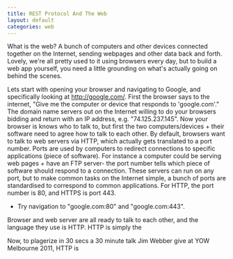 ```yaml
---
title: REST Protocol And The Web
layout: default
categories: web
---
```

  
What is the web? A bunch of computers and other devices connected together on the Internet, sending webpages and other data back and forth. Lovely, we're all pretty used to it using browsers every day, but to build a web app yourself, you need a little grounding on what's actually going on behind the scenes.

Lets start with opening your browser and navigating to Google, and specifically looking at http://google.com/. First the browser says to the internet, "Give me the computer or device that responds to 'google.com'."  The domain name servers out on the Internet willing to do your browsers bidding and return with an IP address, e.g. "74.125.237.145". Now your browser is knows who to talk to, but first the two computers/devices + their software need to agree how to talk to each other.  By default, browsers want to talk to web servers via HTTP, which actually gets translated to a port number. Ports are used by computers to redirect connections to specific applications (piece of software). For instance a computer could be serving web pages + have an FTP server- the port number tells which piece of software should respond to a connection. These servers can run on any port, but to make common tasks on the Internet simple, a bunch of ports are standardised to correspond to common applications. For HTTP, the port number is 80, and HTTPS is port 443.

* Try navigation to "google.com:80" and "google.com:443".

Browser and web server are all ready to talk to each other, and the language they use is HTTP. HTTP is simply the  


Now, to plagerize in 30 secs a 30 minute talk Jim Webber give at YOW Melbourne 2011, HTTP is  


